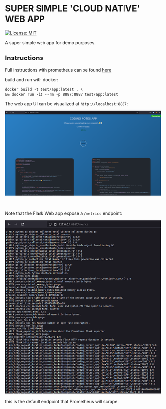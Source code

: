 # SUPER SIMPLE 'CLOUD NATIVE' WEB APP
[![License: MIT](https://img.shields.io/badge/License-MIT-yellow.svg)](https://opensource.org/licenses/MIT)

A super simple web app for demo purposes.


## Instructions
Full instructions with prometheus can be found [here](https://github.com/r3drun3/prometheus-demo)

build and run with docker:
```console
docker build -t test/app:latest . \
&& docker run -it --rm -p 8887:8887 test/app:latest
```

The web app UI can be visualized at `http://localhost:8887`:

<p float="left">
  <img src="Images/webapp.png" width="1300" />
</p>

<br/>

Note that the Flask Web app expose a `/metrics` endpoint:

<p float="left">
  <img src="Images/metrics.png" width="1300" />
</p>

this is the default endpoint that Prometheus will scrape.
<br>

